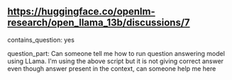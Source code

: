 ## https://huggingface.co/openlm-research/open_llama_13b/discussions/7

contains_question: yes

question_part: Can someone tell me how to run question answering model using LLama. I'm using the above script but it is not giving correct answer even though answer present in the context, can someone help me here